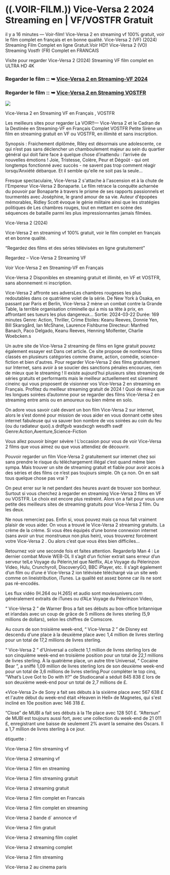 # ((.VOIR-FILM.)) Vice-Versa 2 2024 Streaming en | VF/VOSTFR Gratuit

il y a 16 minutes — Voir-film! Vice-Versa 2 en streaming vf 100% gratuit, voir le film complet en français et en bonne qualité. Vice-Versa 2 (VF) (2024) Streaming Film Complet en ligne Gratuit.Voir HD!! Vice-Versa 2 (VO) Streaming Vostfr (FR) Complet en FRANCAIS

Visite pour regarder Vice-Versa 2 (2024) Streaming VF film complet en ULTRA HD 4K

### Regarder le film :: ➥ [Vice-Versa 2 en Streaming-VF 2024](https://t.co/4XK0M9kBnr)

### Regarder le film :: ➥ [Vice-Versa 2 en Streaming VOSTFR](https://t.co/4XK0M9kBnr)

<p dir="auto"><a href="https://t.co/4XK0M9kBnr" title="PLAY NOW" rel="nofollow"><img src="https://i.imgur.com/jhNGoEt.gif" style="max-width: 100%;"></a></p>

Vice-Versa 2 en Streaming VF en Français , VOSTFR

Les meilleurs sites pour regarder La VOIR!!— Vice-Versa 2 et le Cadran de la Destinée en Streaming-VF en Français Complet VOSTFR Petite Sirène un film en streaming gratuit en VF ou VOSTFR, en illimité et sans inscription.

Synopsis : Fraichement diplômée, Riley est désormais une adolescente, ce qui n’est pas sans déclencher un chamboulement majeur au sein du quartier général qui doit faire face à quelque chose d’inattendu : l’arrivée de nouvelles émotions ! Joie, Tristesse, Colère, Peur et Dégoût - qui ont longtemps fonctionné avec succès - ne savent pas trop comment réagir lorsqu’Anxiété débarque. Et il semble qu'elle ne soit pas la seule...

Fresque spectaculaire, Vice-Versa 2 s'attache à l'ascension et à la chute de l'Empereur Vice-Versa 2 Bonaparte. Le film retrace la conquête acharnée du pouvoir par Bonaparte à travers le prisme de ses rapports passionnels et tourmentés avec Joséphine, le grand amour de sa vie. Auteur d'épopées mémorables, Ridley Scott évoque le génie militaire ainsi que les stratégies politiques de Les chambres rouges, tout en mettant en scène des séquences de bataille parmi les plus impressionnantes jamais filmées.

Vice-Versa 2 (2024)

Vice-Versa 2 en streaming vf 100% gratuit, voir le film complet en français et en bonne qualité.

“Regardez des films et des séries télévisées en ligne gratuitement”

Regardez – Vice-Versa 2 Streaming VF

Voir Vice-Versa 2 en Streaming-VF en Français

Vice-Versa 2 Disponibles en streaming gratuit et illimité, en VF et VOSTFR, sans abonnement ni inscription.

Vice-Versa 2 affronte ses adversLes chambres rougeses les plus redoutables dans ce quatrième volet de la série. De New York à Osaka, en passant par Paris et Berlin, Vice-Versa 2 mène un combat contre la Grande Table, la terrible organisation criminelle qui a mis sa tête à prix, en affrontant ses tueurs les plus dangereux... Sortie: 2024-03-22 Durée: 169 minutes Genre: Action, Thriller, Crime Etoiles: Keanu Reeves, Donnie Yen, Bill Skarsgård, Ian McShane, Laurence Fishburne Directeur: Manfred Banach, Paco Delgado, Keanu Reeves, Henning Molfenter, Charlie Woebcken.s

Un autre site de Vice-Versa 2 streaming de films en ligne gratuit pouvez également essayer est Dans cet article. Ce site propose de nombreux films classés en plusieurs catégories comme drame, action, comédie, science-fiction et bien d'autres. Pour regarder Vice-Versa 2 des films gratuitement sur Internet, sans avoir à se soucier des sanctions pénales encourues, rien de mieux que le streaming ! Il existe aujourd’hui plusieurs sites streaming de séries gratuits et performants mais le meilleur actuellement est sûrement cineinc qui vous proposent de visionner vos Vice-Versa 2 en streaming en Français. Profitez du meilleur streaming gratuit de 2024 ! Quoi de mieux que les longues soirées d’automne pour se regarder des films Vice-Versa 2 en streaming entre amis ou en amoureux ou bien même en solo.

On adore vous savoir calé devant un bon film Vice-Versa 2 sur internet, alors le s’est donné pour mission de vous aider en vous donnant cette sites internet fabuleuse qui va sauver bon nombre de vos soirées au coin du feu (ou du radiateur quoi).s drdfgvb wasdxcgh wesdfh swdf Genre:Action,Aventure,Science-Fiction

Vous allez pouvoir binger sévère ! L’occasion pour vous de voir Vice-Versa 2 films que vous aimez ou que vous attendiez de découvrir.

Pouvoir regarder un film Vice-Versa 2 gratuitement sur internet chez soi sans prendre le risque du téléchargement illégal c’est quand même bien sympa. Mais trouver un site de streaming gratuit et fiable pour avoir accès à des séries et des films ce n’est pas toujours simple. Oh ça non. On en sait tous quelque chose pas vrai ?

On peut errer sur le net pendant des heures avant de trouver son bonheur. Surtout si vous cherchez à regarder en streaming Vice-Versa 2 films en VF ou VOSTFR. Le choix est encore plus restreint. Alors on a fait pour vous une petite des meilleurs sites de streaming gratuits pour Vice-Versa 2 film. Ou les deux.

Ne nous remerciez pas. Enfin si, vous pouvez mais ça nous fait vraiment plaisir de vous aider. On vous a trouvé le Vice-Versa 2 streaming gratuits. La crème de la crème. Si vous êtes équipés d’une bonne connexion internet (sans avoir un truc monstrueux non plus hein), vous trouverez forcément votre Vice-Versa 2 . Ou alors c’est que vous êtes bien difficiles…

Retournez voir une seconde fois et faites attention. RegarderIp Man 4 : Le dernier combat Movie WEB-DL Il s’agit d’un fichier extrait sans erreur d’un serveur telLe Voyage du Pèlerin,tel que Netflix, ALe Voyage du Pèlerinzon Video, Hulu, Crunchyroll, DiscoveryGO, BBC iPlayer, etc. Il s’agit également d’un film ou d’une é Vice-Versa 2 ion télévisée téléchargé via un site web comme on lineistribution, iTunes. La qualité est assez bonne car ils ne sont pas ré-encodés.

Les flux vidéo (H.264 ou H.265) et audio sont moviesunivers.com généralement extraits de iTunes ou d’ALe Voyage du Pèlerinzon Video,

“ Vice-Versa 2 ” de Warner Bros a fait ses débuts au box-office britannique et irlandais avec un coup de grâce de 5 millions de livres sterling (5,9 millions de dollars), selon les chiffres de Comscore.

Au cours de son troisième week-end, “ Vice-Versa 2 ” de Disney est descendu d'une place à la deuxième place avec 1,4 million de livres sterling pour un total de 17,2 millions de livres sterling.

“ Vice-Versa 2 ” d'Universal a collecté 1,1 million de livres sterling lors de son cinquième week-end en troisième position pour un total de 22,1 millions de livres sterling. À la quatrième place, un autre titre Universal, “ Cocaine Bear ”, a sniffé 1,09 million de livres sterling lors de son deuxième week-end pour un total de 3,6 millions de livres sterling.Pour compléter le top cinq, “What’s Love Got to Do with It?” de Studiocanal a séduit 845 838 £ lors de son deuxième week-end pour un total de 2,7 millions de £.

«Vice-Versa 2» de Sony a fait ses débuts à la sixième place avec 567 638 £ et l'autre début du week-end était «Heaven in Hell» de Magnetes, qui s'est incliné en 10e position avec 146 318 £.

“Close” de MUBI a fait ses débuts à la 11e place avec 128 501 £. “Aftersun” de MUBI est toujours aussi fort, avec une collection du week-end de 21 011 £, enregistrant une baisse de seulement 2% avant la semaine des Oscars. Il a 1,7 million de livres sterling à ce jour.

étiquette :

Vice-Versa 2 film streaming vf

Vice-Versa 2 streaming vf

Vice-Versa 2 film en streaming

Vice-Versa 2 film streaming gratuit

Vice-Versa 2 streaming gratuit

Vice-Versa 2 film complet en Francais

Vice-Versa 2 film complet en streaming

Vice-Versa 2 bande d` annonce vf

Vice-Versa 2 film gratuit

Vice-Versa 2 streaming film coplet

Vice-Versa 2 streaming complet

Vice-Versa 2 film streaming

Vice-Versa 2 au cinema paris
